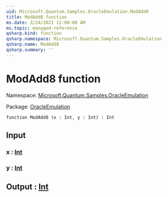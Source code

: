```yaml
---
uid: Microsoft.Quantum.Samples.OracleEmulation.ModAdd8
title: ModAdd8 function
ms.date: 3/24/2021 12:00:00 AM
ms.topic: managed-reference
qsharp.kind: function
qsharp.namespace: Microsoft.Quantum.Samples.OracleEmulation
qsharp.name: ModAdd8
qsharp.summary: ''
---
```


# ModAdd8 function

Namespace: [Microsoft.Quantum.Samples.OracleEmulation](xref:Microsoft.Quantum.Samples.OracleEmulation)

Package: [OracleEmulation](https://nuget.org/packages/OracleEmulation)




```qsharp
function ModAdd8 (x : Int, y : Int) : Int
```


## Input

### x : [Int](xref:microsoft.quantum.lang-ref.int)




### y : [Int](xref:microsoft.quantum.lang-ref.int)





## Output : [Int](xref:microsoft.quantum.lang-ref.int)

